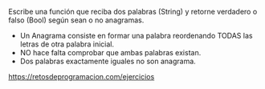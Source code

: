 Escribe una función que reciba dos palabras (String) y retorne verdadero o falso (Bool) según sean o no anagramas.

-   Un Anagrama consiste en formar una palabra reordenando TODAS las letras de otra palabra inicial.
-   NO hace falta comprobar que ambas palabras existan.
-   Dos palabras exactamente iguales no son anagrama.

https://retosdeprogramacion.com/ejercicios
